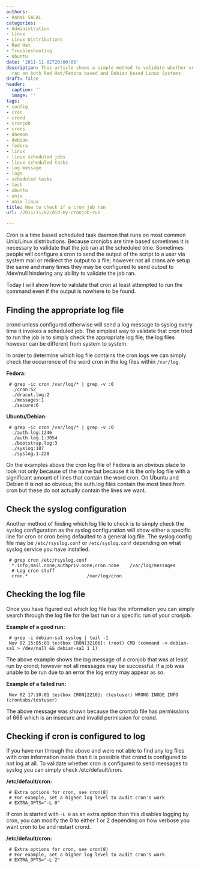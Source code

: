 ```yaml
---
authors:
- Rahmi SACAL
categories:
- Administration
- Linux
- Linux Distributions
- Red Hat
- Troubleshooting
- Ubuntu
date: '2011-11-02T20:00:06'
description: This article shows a simple method to validate whether or not a cronjob
  ran on both Red Hat/Fedora based and Debian based Linux Systems
draft: false
header:
  caption: ''
  image: ''
tags:
- config
- cron
- crond
- cronjob
- crons
- daemon
- debian
- fedora
- linux
- linux scheduled jobs
- linux scheduled tasks
- log message
- logs
- scheduled tasks
- tech
- ubuntu
- unix
- unix linux
title: How to check if a cron job ran
url: /2011/11/02/did-my-cronjob-run

---
```


Cron is a time based scheduled task daemon that runs on most common Unix/Linux distributions. Because cronjobs are time based sometimes it is necessary to validate that the job ran at the scheduled time. Sometimes people will configure a cron to send the output of the script to a user via system mail or redirect the output to a file; however not all crons are setup the same and many times they may be configured to send output to /dev/null hindering any ability to validate the job ran.

Today I will show how to validate that cron at least attempted to run the command even if the output is nowhere to be found.

## **Finding the appropriate log file**

crond unless configured otherwise will send a log message to syslog every time it invokes a scheduled job. The simplest way to validate that cron tried to run the job is to simply check the appropriate log file; the log files however can be different from system to system.

In order to determine which log file contains the cron logs we can simply check the occurrence of the word cron in the log files within `/var/log`.

**Fedora:**
     
     # grep -ic cron /var/log/* | grep -v :0
      ./cron:52
      ./dracut.log:2
      ./messages:1
      ./secure:6

**Ubuntu/Debian:**

     # grep -ic cron /var/log/* | grep -v :0
      ./auth.log:1246
      ./auth.log.1:3054
      ./bootstrap.log:3
      ./syslog:187
      ./syslog.1:220

On the examples above the cron log file of Fedora is an obvious place to look not only because of the name but because it is the only log file with a significant amount of lines that contain the word cron. On Ubuntu and Debian it is not so obvious; the auth.log files contain the most lines from cron but these do not actually contain the lines we want.

## Check the syslog configuration

Another method of finding which log file to check is to simply check the syslog configuration as the syslog configuration will show either a specific line for cron or cron being defaulted to a general log file. The syslog config file may be `/etc/rsyslog.conf` or `/etc/syslog.conf` depending on what syslog service you have installed.
     
     # grep cron /etc/rsyslog.conf
      *.info;mail.none;authpriv.none;cron.none    /var/log/messages
      # Log cron stuff
      cron.*                      /var/log/cron

## Checking the log file

Once you have figured out which log file has the information you can simply search through the log file for the last run or a specific run of your cronjob.

**Example of a good run:**

     # grep -i debian-sa1 syslog | tail -1
     Nov 02 15:05:01 testbox CRON[32106]: (root) CMD (command -v debian-sa1 > /dev/null && debian-sa1 1 1)

The above example shows the log message of a cronjob that was at least run by crond; however not all messages may be successful. If a job was unable to be run due to an error the log entry may appear as so.

**Example of a failed run:**

     Nov 02 17:10:01 testbox CRON[2210]: (testuser) WRONG INODE INFO (crontabs/testuser)

The above message was shown because the crontab file has permissions of 666 which is an insecure and invalid permission for crond.

## Checking if cron is configured to log

If you have run through the above and were not able to find any log files with cron information inside than it is possible that crond is configured to not log at all. To validate whether cron is configured to send messages to syslog you can simply check /etc/default/cron.

**/etc/default/cron:**

     # Extra options for cron, see cron(8)
     # For example, set a higher log level to audit cron's work
     # EXTRA_OPTS="-L 0"

If cron is started with `-L 0` as an extra option than this disables logging by cron, you can modify the 0 to either 1 or 2 depending on how verbose you want cron to be and restart crond.

**/etc/default/cron:**
     
     # Extra options for cron, see cron(8)
     # For example, set a higher log level to audit cron's work
     # EXTRA_OPTS="-L 2"
